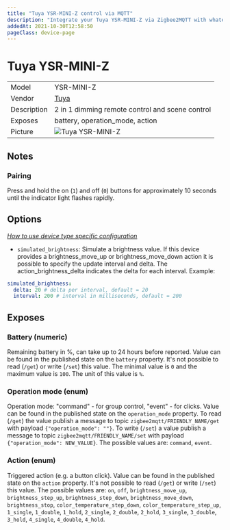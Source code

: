 ```yaml
---
title: "Tuya YSR-MINI-Z control via MQTT"
description: "Integrate your Tuya YSR-MINI-Z via Zigbee2MQTT with whatever smart home infrastructure you are using without the vendor's bridge or gateway."
addedAt: 2021-10-30T12:58:50
pageClass: device-page
---
```


<!-- !!!! -->
<!-- ATTENTION: This file is auto-generated through docgen! -->
<!-- You can only edit the "Notes"-Section between the two comment lines "Notes BEGIN" and "Notes END". -->
<!-- Do not use h1 or h2 heading within "## Notes"-Section. -->
<!-- !!!! -->

# Tuya YSR-MINI-Z

|     |     |
|-----|-----|
| Model | YSR-MINI-Z  |
| Vendor  | [Tuya](/supported-devices/#v=Tuya)  |
| Description | 2 in 1 dimming remote control and scene control |
| Exposes | battery, operation_mode, action |
| Picture | ![Tuya YSR-MINI-Z](https://www.zigbee2mqtt.io/images/devices/YSR-MINI-Z.png) |


<!-- Notes BEGIN: You can edit here. Add "## Notes" headline if not already present. -->
## Notes

### Pairing
Press and hold the on (`1`) and off (`0`) buttons for approximately 10 seconds until the indicator light flashes rapidly.
<!-- Notes END: Do not edit below this line -->



## Options
*[How to use device type specific configuration](../guide/configuration/devices-groups.md#specific-device-options)*

* `simulated_brightness`: Simulate a brightness value. If this device provides a brightness_move_up or brightness_move_down action it is possible to specify the update interval and delta. The action_brightness_delta indicates the delta for each interval. Example:
```yaml
simulated_brightness:
  delta: 20 # delta per interval, default = 20
  interval: 200 # interval in milliseconds, default = 200
```


## Exposes

### Battery (numeric)
Remaining battery in %, can take up to 24 hours before reported.
Value can be found in the published state on the `battery` property.
It's not possible to read (`/get`) or write (`/set`) this value.
The minimal value is `0` and the maximum value is `100`.
The unit of this value is `%`.

### Operation mode (enum)
Operation mode: "command" - for group control, "event" - for clicks.
Value can be found in the published state on the `operation_mode` property.
To read (`/get`) the value publish a message to topic `zigbee2mqtt/FRIENDLY_NAME/get` with payload `{"operation_mode": ""}`.
To write (`/set`) a value publish a message to topic `zigbee2mqtt/FRIENDLY_NAME/set` with payload `{"operation_mode": NEW_VALUE}`.
The possible values are: `command`, `event`.

### Action (enum)
Triggered action (e.g. a button click).
Value can be found in the published state on the `action` property.
It's not possible to read (`/get`) or write (`/set`) this value.
The possible values are: `on`, `off`, `brightness_move_up`, `brightness_step_up`, `brightness_step_down`, `brightness_move_down`, `brightness_stop`, `color_temperature_step_down`, `color_temperature_step_up`, `1_single`, `1_double`, `1_hold`, `2_single`, `2_double`, `2_hold`, `3_single`, `3_double`, `3_hold`, `4_single`, `4_double`, `4_hold`.

